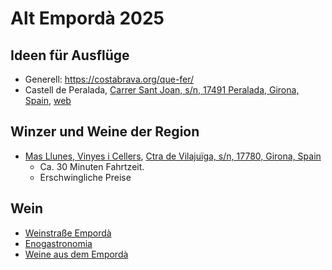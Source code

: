 # Alt Empordà 2025
## Ideen für Ausflüge
* Generell: https://costabrava.org/que-fer/
* Castell de Peralada, [Carrer Sant Joan, s/n, 17491 Peralada, Girona, Spain](https://maps.app.goo.gl/6ttWprEQqZ5cMhm99), [web](https://www.castellperalada.com/es)

## Winzer und Weine der Region
* [Mas Llunes, Vinyes i Cellers](https://masllunes.es/), [Ctra de Vilajuïga, s/n, 17780, Girona, Spain](https://maps.app.goo.gl/v2uXknbAjt1WRGXY9)
  + Ca. 30 Minuten Fahrtzeit.
  + Erschwingliche Preise
 
## Wein
* [Weinstraße Empordà](https://www.winetourism.com/de/fuhrung-zu-emporda-wein-route/)
* [Enogastronomia](https://costabrava.org/que-fer/enogastronomia/)
* [Weine aus dem Empordà](https://www.hispavinus.de/de/region/spanien/emporda/)


